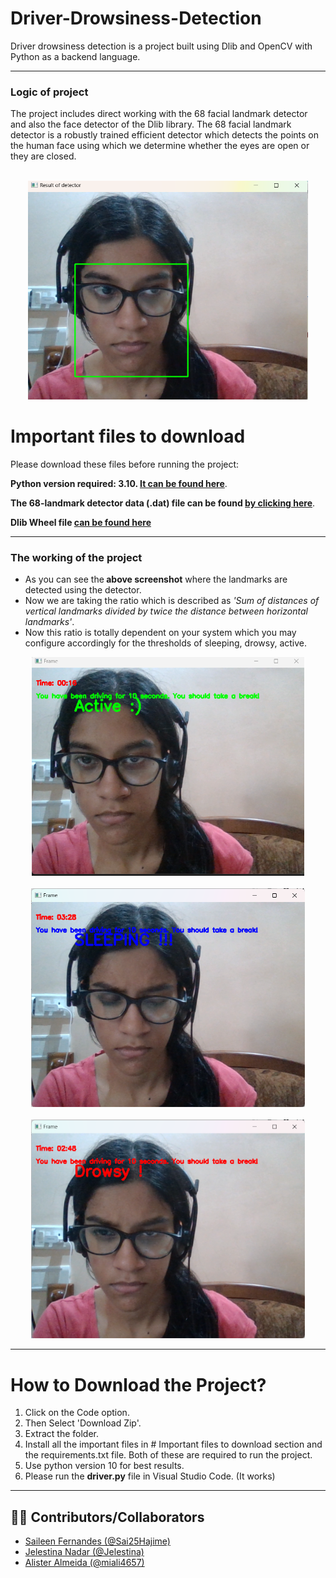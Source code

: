 # Driver-Drowsiness-Detection
Driver drowsiness detection is a project built using Dlib and OpenCV with Python as a backend language.

---

<h3>Logic of project</h3>
The project includes direct working with the 68 facial landmark detector and also the face detector of the Dlib library.
The 68 facial landmark detector is a robustly trained efficient detector which detects the points on the human face using which 
we determine whether the eyes are open or they are closed.</br></br>
<p align="center">
  <img src="images/landmarks.jpg" height="350">
</p>

# Important files to download
Please download these files before running the project:

<b>Python version required: 3.10.</b><b> <a href="https://www.python.org/downloads/release/python-3100/">It can be found here</a></b>.

<b>The 68-landmark detector data (.dat) file can be found <a href="https://github.com/davisking/dlib-models">by clicking here</a></b>.

<b>Dlib Wheel file <a href="https://github.com/z-mahmud22/Dlib_Windows_Python3.x/blob/main/dlib-19.22.99-cp310-cp310-win_amd64.whl">can be found here</a></b>

---

<h3>The working of the project</h3>
<ul><li>As you can see the<b> above screenshot</b> where the landmarks are detected using the detector.
<li>Now we are taking the ratio which is described as <i>'Sum of distances of vertical landmarks divided by twice the distance between horizontal landmarks'</i>.
<li>Now this ratio is totally dependent on your system which you may configure accordingly for the thresholds of sleeping, drowsy, active.</ul>
<p align="center">
  <img src="images/active.jpg" height="350">
  <br></br>
  <img src="images/sleepy.jpg" height="350">
  <br></br>
  <img src="images/drowsy.jpg" height="350">
</p>

---

# How to Download the Project?
1) Click on the Code option.
2) Then Select 'Download Zip'.
3) Extract the folder.
4) Install all the important files in # Important files to download section and the requirements.txt file. Both of these are required to run the project.
5) Use python version 10 for best results.
6) Please run the **driver.py** file in Visual Studio Code. (It works)

---


## 👩‍💻 Contributors/Collaborators  
- [Saileen Fernandes (@Sai25Hajime)](https://github.com/Sai25Hajime)
- [Jelestina Nadar (@Jelestina)](https://github.com/Jelestina)
- [Alister Almeida (@miali4657)](https://github.com/miali4657)


